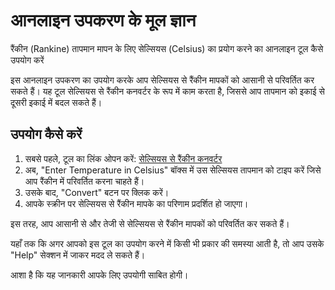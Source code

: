 आनलाइन उपकरण के मूल ज्ञान
=========================

रैंकीन (Rankine) तापमान मापन के लिए सेल्सियस (Celsius) का प्रयोग करने का आनलाइन टूल कैसे उपयोग करें

इस आनलाइन उपकरण का उपयोग करके आप सेल्सियस से रैंकीन मापकों को आसानी से परिवर्तित कर सकते हैं। यह टूल सेल्सियस से रैंकीन कनवर्टर के रूप में काम करता है, जिससे आप तापमान को इकाई से दूसरी इकाई में बदल सकते हैं।

उपयोग कैसे करें
---------------

1. सबसे पहले, टूल का लिंक ओपन करें: [सेल्सियस से रैंकीन कनवर्टर](https://www.onlinecalculatorsfree.com/hi/convert/celsius-to-rankine.html)
2. अब, "Enter Temperature in Celsius" बॉक्स में उस सेल्सियस तापमान को टाइप करें जिसे आप रैंकीन में परिवर्तित करना चाहते हैं।
3. उसके बाद, "Convert" बटन पर क्लिक करें।
4. आपके स्क्रीन पर सेल्सियस से रैंकीन मापके का परिणाम प्रदर्शित हो जाएगा।

इस तरह, आप आसानी से और तेजी से सेल्सियस से रैंकीन मापकों को परिवर्तित कर सकते हैं।

यहाँ तक कि अगर आपको इस टूल का उपयोग करने में किसी भी प्रकार की समस्या आती है, तो आप उसके "Help" सेक्शन में जाकर मदद ले सकते हैं।

आशा है कि यह जानकारी आपके लिए उपयोगी साबित होगी।